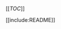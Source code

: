 <!-- --- title: GitHub overview -->

[[_TOC_]]

<!--
	Since "README.md" (GitHub) and "Home.md" (Gollum) files are required as home pages,
	all the content is defined in "README.md" and it is included as a page in here.
-->
[[include:README]]